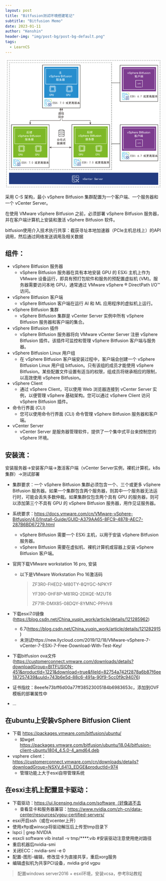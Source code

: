 ```yaml
---
layout: post
title: "Bitfusion测试环境搭建笔记"
subtitle: "Bitfusion Memo"
date: 2023-01-11
author: "Kenshin"
header-img: "img/post-bg/post-bg-default.png"
tags: 
  - LearnCS
---
```


![bitfusion集群](/img/in-post/cs_learning/2023-01-11-bitfusion-cluster.png)

采用 C-S 架构，最小 vSphere Bitfusion 集群配置为一个客户端、一个服务器和一个 vCenter Server。

在使用 VMware vSphere Bitfusion 之前，必须部署 vSphere Bitfusion 服务器，并在客户端计算机上安装和激活 vSphere Bitfusion 软件。

bitfusion使用介入技术执行共享：截获寻址本地加速器（PCIe主机总线上）的API调用，然后通过网络发送调用及相关数据

## 组件：
- vSphere Bitfusion 服务器
  - vSphere Bitfusion 服务器在具有本地安装 GPU 的 ESXi 主机上作为 VMware 设备运行，即具有预打包软件和服务的预配置虚拟机 (VM)。服务器需要访问本地 GPU，通常通过 VMware vSphere ® DirectPath I/O™ 访问。
- vSphere Bitfusion 客户端
  - vSphere Bitfusion 客户端在运行 AI 和 ML 应用程序的虚拟机上运行。
- vSphere Bitfusion 集群
  - vSphere Bitfusion 集群是 vCenter Server 实例中所有 vSphere Bitfusion 服务器和客户端的集合。
- vSphere Bitfusion 插件
  - vSphere Bitfusion 服务器将向 VMware vCenter Server 注册 vSphere Bitfusion 插件。该插件可监控和管理 vSphere Bitfusion 客户端与服务器。
- vSphere Bitfusion Linux 用户组
  - 在 vSphere Bitfusion 客户端安装过程中，客户端会创建一个 vSphere Bitfusion Linux 用户组 bitfusion。只有该组的成员才能使用 vSphere Bitfusion。某些配置文件设置有适当的权限，组成员将继承相应的限制，以高效使用 vSphere Bitfusion。
- vSphere Client
  - 通过 vSphere Client，可以使用 Web 浏览器连接到 vCenter Server 实例，以便管理 vSphere 基础架构。您可以通过 vSphere Client 访问 vSphere Bitfusion 插件。
- 命令行界面 (CLI)
  - 您可以使用命令行界面 (CLI) 命令管理 vSphere Bitfusion 服务器和客户端。
- vCenter Server
  - vCenter Server 是服务器管理软件，提供了一个集中式平台来控制您的 vSphere 环境。


## 安装流：

安装服务器→安装客户端→激活客户端（vCenter Server实例，裸机计算机，k8s集群）→测试部署

- 集群要求：一个 vSphere Bitfusion 集群必须包含一个、三个或更多 vSphere Bitfusion 服务器。如果一个集群包含两个服务器，则其中一个服务器无法运行时，可能会丢失多数仲裁。如果集群仅包含两个具有 GPU 的服务器，则可以添加第三个不具有 GPU 的 vSphere Bitfusion 服务器，用作见证服务器。
- 系统要求：https://docs.vmware.com/cn/VMware-vSphere-Bitfusion/4.0/Install-Guide/GUID-A379AA65-8FC9-4878-AEC7-287B6BD67279.html
  - vSphere Bitfusion 需要一个 ESXi 主机，以用于安装 vSphere Bitfusion 服务器。
  - vSphere Bitfusion 需要在虚拟机、裸机计算机或容器上安装 vSphere Bitfusion 客户端。

- 官网下载VMware workstation 16 pro, 安装
  - 以下是VMware Workstation Pro 16激活码
    > ZF3R0-FHED2-M80TY-8QYGC-NPKYF
    > 
    > YF390-0HF8P-M81RQ-2DXQE-M2UT6
    >
    > ZF71R-DMX85-08DQY-8YMNC-PPHV8

- 下载esxi7.0镜像(https://blog.csdn.net/China_yuqin_work/article/details/121285962)
  - 6.7(https://blog.csdn.net/China_yuqin_work/article/details/121282915)
  - 未测试https://new.llycloud.com/2019/12/18/VMware-vSphere-7-vCenter-7-ESXi-7-Free-Download-With-Test-Key/
- 下载bitfusion ova文件(https://customerconnect.vmware.com/downloads/details?downloadGroup=BITFUSION-451&productId=1221&download=true&fileId=82754a742f2878a6b87f6ee187257439&uuId=743b6e5d-88c6-491a-90f9-5cc0f9c94076)
- 证书指纹：8eeefe73bff6d00a77ff38523005184b6983653c，添加到OVF模板的部署属性中
- ...

## 在ubuntu上安装vSphere Bitfusion Client

- 下载 https://packages.vmware.com/bitfusion/ubuntu/
  - 如wget https://packages.vmware.com/bitfusion/ubuntu/18.04/bitfusion-client-ubuntu1804_4.5.0-4_amd64.deb
- vsphere client：https://customerconnect.vmware.com/cn/downloads/details?downloadGroup=NSXV_6413_EDGE&productId=974
  - 管理功能上大于esxi自带管理系统


## 在esxi主机上配置显卡驱动：

- 下载驱动：https://ui.licensing.nvidia.com/software（好像进不去
  - 查看显卡和服务器兼容：https://www.nvidia.com/zh-cn/data-center/resources/vgpu-certified-servers/
- esxi开启ssh（或在vcenter上开）
- 使用xftp或winscp将驱动解压后上传至tmp目录下
- lspci | grep NVIDIA
- esxcli software vib install -v tmp/****.vib #安装驱动注意使用绝对路径
- 重启机器后nvidia-smi
- 关闭ECC：nvidia-smi -e 0
- 配置-图形-编辑，修改显卡为直接共享，重启xorg服务
- 编辑虚拟机为共享PCI设备，nvidia grid vgpu

> 配置windows server2016 + esxi环境，安装vcsa，参考B站教程